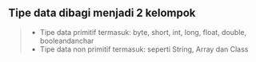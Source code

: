 ## Tipe data dibagi menjadi 2 kelompok
> - Tipe data primitif termasuk: byte, short, int, long, float, double, booleandanchar
> - Tipe data non primitif termasuk: seperti String, Array dan Class